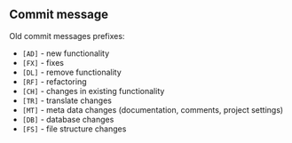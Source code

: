 Commit message
---------------
Old commit messages prefixes:

- `[AD]` - new functionality
- `[FX]` - fixes
- `[DL]` - remove functionality
- `[RF]` - refactoring
- `[CH]` - changes in existing functionality
- `[TR]` - translate changes
- `[MT]` - meta data changes (documentation, comments, project settings)
- `[DB]` - database changes
- `[FS]` - file structure changes

